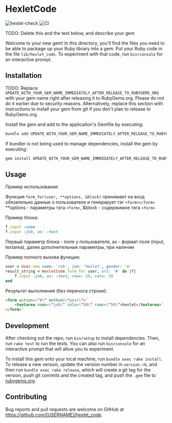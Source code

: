# HexletCode

![hexlet-check](https://github.com/MaksimovYuriy/rails-project-63/actions/workflows/hexlet-check.yml/badge.svg)
![CI](https://github.com/MaksimovYuriy/rails-project-63/actions/workflows/hexlet-check.yml)

TODO: Delete this and the text below, and describe your gem

Welcome to your new gem! In this directory, you'll find the files you need to be able to package up your Ruby library into a gem. Put your Ruby code in the file `lib/hexlet_code`. To experiment with that code, run `bin/console` for an interactive prompt.

## Installation

TODO: Replace `UPDATE_WITH_YOUR_GEM_NAME_IMMEDIATELY_AFTER_RELEASE_TO_RUBYGEMS_ORG` with your gem name right after releasing it to RubyGems.org. Please do not do it earlier due to security reasons. Alternatively, replace this section with instructions to install your gem from git if you don't plan to release to RubyGems.org.

Install the gem and add to the application's Gemfile by executing:

```bash
bundle add UPDATE_WITH_YOUR_GEM_NAME_IMMEDIATELY_AFTER_RELEASE_TO_RUBYGEMS_ORG
```

If bundler is not being used to manage dependencies, install the gem by executing:

```bash
gem install UPDATE_WITH_YOUR_GEM_NAME_IMMEDIATELY_AFTER_RELEASE_TO_RUBYGEMS_ORG
```

## Usage

Пример использования:

Функция `form_for(user, **options, &block)` принимает на вход обязательно данные о пользователе и генерирует тэг `<form></form>`
**options - параметры тэга `<form>`, &block - содержимое тэга `<form>`

Пример блока:


```ruby
f.input :name
f.input :job, as: :text
```

Первый параметр блока - поле у пользователя, as - формат поля (input, textarea), далее дополнительные параметры, при наличии

Пример полного вызова функции:

```ruby
user = User.new name: 'rob', job: 'hexlet', gender: 'm'
result_string = HexletCode.form_for user, url: '#' do |f|
    f.input :job, as: :text, rows: 50, cols: 50
end
```

Результат выполнения (без переноса строки):

```html
<form action=\"#\" method=\"post\">`
    <textarea name=\"job\" cols=\"50\" rows=\"50\">hexlet</textarea>`
</form>`
```

## Development

After checking out the repo, run `bin/setup` to install dependencies. Then, run `rake test` to run the tests. You can also run `bin/console` for an interactive prompt that will allow you to experiment.

To install this gem onto your local machine, run `bundle exec rake install`. To release a new version, update the version number in `version.rb`, and then run `bundle exec rake release`, which will create a git tag for the version, push git commits and the created tag, and push the `.gem` file to [rubygems.org](https://rubygems.org).

## Contributing

Bug reports and pull requests are welcome on GitHub at https://github.com/[USERNAME]/hexlet_code.
